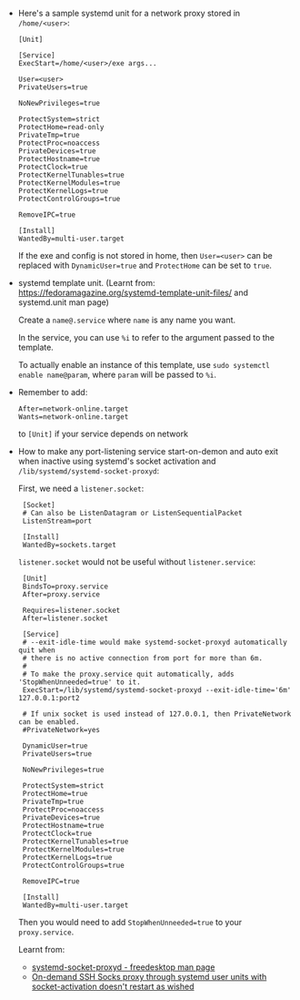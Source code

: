  - Here's a sample systemd unit for a network proxy stored in `/home/<user>`:
   
   ```
   [Unit]
    
   [Service]
   ExecStart=/home/<user>/exe args...

   User=<user>
   PrivateUsers=true

   NoNewPrivileges=true
   
   ProtectSystem=strict
   ProtectHome=read-only
   PrivateTmp=true
   ProtectProc=noaccess
   PrivateDevices=true
   ProtectHostname=true
   ProtectClock=true
   ProtectKernelTunables=true
   ProtectKernelModules=true
   ProtectKernelLogs=true
   ProtectControlGroups=true

   RemoveIPC=true
   
   [Install]
   WantedBy=multi-user.target
   ```

   If the exe and config is not stored in home, then `User=<user>` can be replaced with 
   `DynamicUser=true` and `ProtectHome` can be set to `true`.
 - systemd template unit. (Learnt from: https://fedoramagazine.org/systemd-template-unit-files/ and systemd.unit man page)
   
   Create a `name@.service` where `name` is any name you want.

   In the service, you can use `%i` to refer to the argument passed to the template.

   To actually enable an instance of this template, use `sudo systemctl enable name@param`, where `param` will be passed to `%i`.
 - Remember to add:
   
   ```
   After=network-online.target
   Wants=network-online.target
   ```

   to `[Unit]` if your service depends on network
 - How to make any port-listening service start-on-demon and auto exit when inactive using
   systemd's socket activation and `/lib/systemd/systemd-socket-proxyd`:
   
   First, we need a `listener.socket`:
   ```
    [Socket]
    # Can also be ListenDatagram or ListenSequentialPacket
    ListenStream=port
    
    [Install]
    WantedBy=sockets.target
   ```

   `listener.socket` would not be useful without `listener.service`:

   ```
    [Unit]
    BindsTo=proxy.service
    After=proxy.service
    
    Requires=listener.socket
    After=listener.socket
    
    [Service]
    # --exit-idle-time would make systemd-socket-proxyd automatically quit when
    # there is no active connection from port for more than 6m.
    #
    # To make the proxy.service quit automatically, adds 'StopWhenUnneeded=true' to it.
    ExecStart=/lib/systemd/systemd-socket-proxyd --exit-idle-time='6m' 127.0.0.1:port2
    
    # If unix socket is used instead of 127.0.0.1, then PrivateNetwork can be enabled.
    #PrivateNetwork=yes
    
    DynamicUser=true
    PrivateUsers=true
    
    NoNewPrivileges=true
    
    ProtectSystem=strict
    ProtectHome=true
    PrivateTmp=true
    ProtectProc=noaccess
    PrivateDevices=true
    ProtectHostname=true
    ProtectClock=true
    ProtectKernelTunables=true
    ProtectKernelModules=true
    ProtectKernelLogs=true
    ProtectControlGroups=true
    
    RemoveIPC=true
    
    [Install]
    WantedBy=multi-user.target
   ```

   Then you would need to add `StopWhenUnneeded=true` to your `proxy.service`.

   Learnt from:
    - [systemd-socket-proxyd - freedesktop man page](https://www.freedesktop.org/software/systemd/man/systemd-socket-proxyd.html)
    - [On-demand SSH Socks proxy through systemd user units with socket-activation doesn't restart as wished](https://unix.stackexchange.com/questions/383678/on-demand-ssh-socks-proxy-through-systemd-user-units-with-socket-activation-does)
